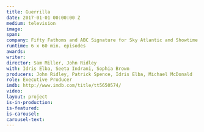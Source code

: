 ```yaml
---
title: Guerrilla
date: 2017-01-01 00:00:00 Z
medium: television
image: 
span: 
company: Fifty Fathoms and ABC Signature for Sky Atlantic and Showtime
runtime: 6 x 60 min. episodes
awards: 
writer: 
director: Sam Miller, John Ridley
with: Idris Elba, Seeta Indrani, Sophia Brown
producers: John Ridley, Patrick Spence, Idris Elba, Michael McDonald
role: Executive Producer
imdb: http://www.imdb.com/title/tt5650574/
video: 
layout: project
is-in-production: 
is-featured: 
is-carousel: 
carousel-text: 
---
```


